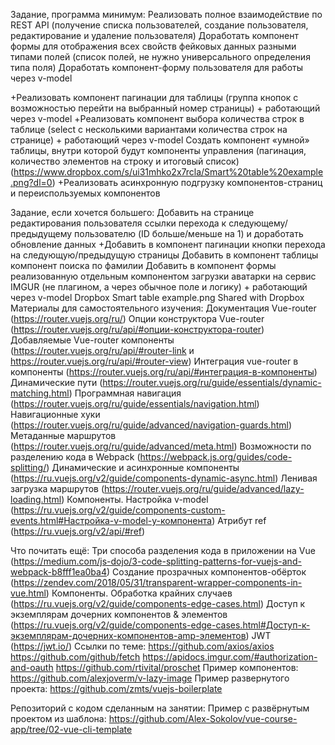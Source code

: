 Задание, программа минимум:
Реализовать полное взаимодействие по REST API (получение списка пользователей, создание пользователя, редактирование и удаление пользователя)
Доработать компонент формы для отображения всех свойств фейковых данных разными типами полей (список полей, не нужно универсального определения типа поля)
Доработать компонент-форму пользователя для работы через v-model

+Реализовать компонент пагинации для таблицы (группа кнопок с возможностью перейти на выбранный номер страницы) + работающий через v-model
+Реализовать компонент выбора количества строк в таблице (select с несколькими вариантами количества строк на странице) + работающий через v-model
Создать компонент «умной» таблицы, внутри которой будут компоненты управления  (пагинация, количество элементов на строку и итоговый список) (https://www.dropbox.com/s/ui31mhko2x7rcla/Smart%20table%20example.png?dl=0)
+Реализовать асинхронную подгрузку компонентов-страниц и переиспользуемых компонентов

Задание, если хочется большего:
Добавить на странице редактирования пользователя ссылки перехода к следующему/предыдущему пользователю (ID больше/меньше на 1) и доработать обновление данных
+Добавить в компонент пагинации кнопки перехода на следующую/предыдущую страницы
Добавить в компонент таблицы компонент поиска по фамилии
Добавить в компонент формы реализованную отдельным компонентом загрузки аватарки на сервис IMGUR (не плагином, а через обычное поле и логику) + работающий через v-model
Dropbox
Smart table example.png
Shared with Dropbox
Материалы для самостоятельного изучения:
Документация Vue-router (https://router.vuejs.org/ru/)
Опции конструктора Vue-router (https://router.vuejs.org/ru/api/#опции-конструктора-router)
Добавляемые Vue-router компоненты (https://router.vuejs.org/ru/api/#router-link и https://router.vuejs.org/ru/api/#router-view)
Интеграция vue-router в компоненты (https://router.vuejs.org/ru/api/#интеграция-в-компоненты)
Динамические пути (https://router.vuejs.org/ru/guide/essentials/dynamic-matching.html)
Программная навигация (https://router.vuejs.org/ru/guide/essentials/navigation.html)
Навигационные хуки (https://router.vuejs.org/ru/guide/advanced/navigation-guards.html)
Метаданные маршрутов (https://router.vuejs.org/ru/guide/advanced/meta.html)
Возможности по разделению кода в Webpack (https://webpack.js.org/guides/code-splitting/)
Динамические и асинхронные компоненты (https://ru.vuejs.org/v2/guide/components-dynamic-async.html)
Ленивая загрузка маршрутов (https://router.vuejs.org/ru/guide/advanced/lazy-loading.html)
Компоненты. Настройка v-model (https://ru.vuejs.org/v2/guide/components-custom-events.html#Настройка-v-model-у-компонента)
Атрибут ref (https://ru.vuejs.org/v2/api/#ref)

Что почитать ещё:
Три способа разделения кода в приложении на Vue (https://medium.com/js-dojo/3-code-splitting-patterns-for-vuejs-and-webpack-b8fff1ea0ba4)
Создание прозрачных компонентов-обёрток (https://zendev.com/2018/05/31/transparent-wrapper-components-in-vue.html)
Компоненты. Обработка крайних случаев (https://ru.vuejs.org/v2/guide/components-edge-cases.html)
Доступ к экземплярам дочерних компонентов & элементов (https://ru.vuejs.org/v2/guide/components-edge-cases.html#Доступ-к-экземплярам-дочерних-компонентов-amp-элементов)
JWT (https://jwt.io/)
Ссылки по теме:
https://github.com/axios/axios
https://github.com/github/fetch
https://apidocs.imgur.com/#authorization-and-oauth
https://github.com/rtivital/proschet
Пример компонентов: https://github.com/alexjoverm/v-lazy-image
Пример развернутого проекта: https://github.com/zmts/vuejs-boilerplate

Репозиторий с кодом сделанным на занятии:
Пример с развёрнутым проектом из шаблона: https://github.com/Alex-Sokolov/vue-course-app/tree/02-vue-cli-template
